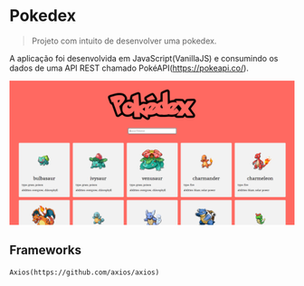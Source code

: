 # Pokedex
> Projeto com intuito de desenvolver uma pokedex.

A aplicação foi desenvolvida em JavaScript(VanillaJS) e consumindo os dados de uma API REST chamado PokéAPI(https://pokeapi.co/). 

![](Header.PNG)

## Frameworks

    Axios(https://github.com/axios/axios)

